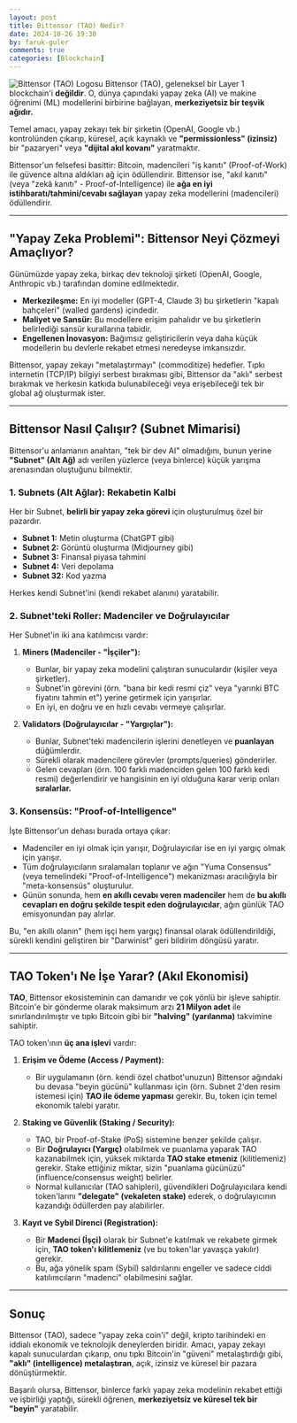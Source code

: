 ```yaml
---
layout: post
title: Bittensor (TAO) Nedir?
date: 2024-10-26 19:30
by: faruk-guler
comments: true
categories: [Blockchain]
---
```


![Bittensor (TAO) Logosu](https://farukguler.com/assets/post_images/bittensor-tao.webp) Bittensor (TAO), geleneksel bir Layer 1 blockchain'i **değildir**. O, dünya çapındaki yapay zeka (AI) ve makine öğrenimi (ML) modellerini birbirine bağlayan, **merkeziyetsiz bir teşvik ağıdır.**

Temel amacı, yapay zekayı tek bir şirketin (OpenAI, Google vb.) kontrolünden çıkarıp, küresel, açık kaynaklı ve **"permissionless" (izinsiz)** bir "pazaryeri" veya **"dijital akıl kovanı"** yaratmaktır.

Bittensor'un felsefesi basittir: Bitcoin, madencileri "iş kanıtı" (Proof-of-Work) ile güvence altına aldıkları ağ için ödüllendirir. Bittensor ise, "akıl kanıtı" (veya "zekâ kanıtı" - Proof-of-Intelligence) ile **ağa en iyi istihbaratı/tahmini/cevabı sağlayan** yapay zeka modellerini (madencileri) ödüllendirir.

---

## "Yapay Zeka Problemi": Bittensor Neyi Çözmeyi Amaçlıyor?

Günümüzde yapay zeka, birkaç dev teknoloji şirketi (OpenAI, Google, Anthropic vb.) tarafından domine edilmektedir.

* **Merkezileşme:** En iyi modeller (GPT-4, Claude 3) bu şirketlerin "kapalı bahçeleri" (walled gardens) içindedir.
* **Maliyet ve Sansür:** Bu modellere erişim pahalıdır ve bu şirketlerin belirlediği sansür kurallarına tabidir.
* **Engellenen İnovasyon:** Bağımsız geliştiricilerin veya daha küçük modellerin bu devlerle rekabet etmesi neredeyse imkansızdır.

Bittensor, yapay zekayı "metalaştırmayı" (commoditize) hedefler. Tıpkı internetin (TCP/IP) bilgiyi serbest bırakması gibi, Bittensor da "aklı" serbest bırakmak ve herkesin katkıda bulunabileceği veya erişebileceği tek bir global ağ oluşturmak ister.

---

## Bittensor Nasıl Çalışır? (Subnet Mimarisi)

Bittensor'u anlamanın anahtarı, "tek bir dev AI" olmadığını, bunun yerine **"Subnet" (Alt Ağ)** adı verilen yüzlerce (veya binlerce) küçük yarışma arenasından oluştuğunu bilmektir.

### 1. Subnets (Alt Ağlar): Rekabetin Kalbi

Her bir Subnet, **belirli bir yapay zeka görevi** için oluşturulmuş özel bir pazardır.

* **Subnet 1:** Metin oluşturma (ChatGPT gibi)
* **Subnet 2:** Görüntü oluşturma (Midjourney gibi)
* **Subnet 3:** Finansal piyasa tahmini
* **Subnet 4:** Veri depolama
* **Subnet 32:** Kod yazma

Herkes kendi Subnet'ini (kendi rekabet alanını) yaratabilir.

### 2. Subnet'teki Roller: Madenciler ve Doğrulayıcılar

Her Subnet'in iki ana katılımcısı vardır:

1.  **Miners (Madenciler - "İşçiler"):**
    * Bunlar, bir yapay zeka modelini çalıştıran sunuculardır (kişiler veya şirketler).
    * Subnet'in görevini (örn. "bana bir kedi resmi çiz" veya "yarınki BTC fiyatını tahmin et") yerine getirmek için yarışırlar.
    * En iyi, en doğru ve en hızlı cevabı vermeye çalışırlar.

2.  **Validators (Doğrulayıcılar - "Yargıçlar"):**
    * Bunlar, Subnet'teki madencilerin işlerini denetleyen ve **puanlayan** düğümlerdir.
    * Sürekli olarak madencilere görevler (prompts/queries) gönderirler.
    * Gelen cevapları (örn. 100 farklı madenciden gelen 100 farklı kedi resmi) değerlendirir ve hangisinin en iyi olduğuna karar verip onları **sıralarlar.**

### 3. Konsensüs: "Proof-of-Intelligence"

İşte Bittensor'un dehası burada ortaya çıkar:

* Madenciler en iyi olmak için yarışır, Doğrulayıcılar ise en iyi yargıç olmak için yarışır.
* Tüm doğrulayıcıların sıralamaları toplanır ve ağın "Yuma Consensus" (veya temelindeki "Proof-of-Intelligence") mekanizması aracılığıyla bir "meta-konsensüs" oluşturulur.
* Günün sonunda, hem **en akıllı cevabı veren madenciler** hem de **bu akıllı cevapları en doğru şekilde tespit eden doğrulayıcılar**, ağın günlük TAO emisyonundan pay alırlar.

Bu, "en akıllı olanın" (hem işçi hem yargıç) finansal olarak ödüllendirildiği, sürekli kendini geliştiren bir "Darwinist" geri bildirim döngüsü yaratır.

---

## TAO Token'ı Ne İşe Yarar? (Akıl Ekonomisi)

**TAO**, Bittensor ekosisteminin can damarıdır ve çok yönlü bir işleve sahiptir. Bitcoin'e bir gönderme olarak maksimum arzı **21 Milyon adet** ile sınırlandırılmıştır ve tıpkı Bitcoin gibi bir **"halving" (yarılanma)** takvimine sahiptir.

TAO token'ının **üç ana işlevi** vardır:

1.  **Erişim ve Ödeme (Access / Payment):**
    * Bir uygulamanın (örn. kendi özel chatbot'unuzun) Bittensor ağındaki bu devasa "beyin gücünü" kullanması için (örn. Subnet 2'den resim istemesi için) **TAO ile ödeme yapması** gerekir. Bu, token için temel ekonomik talebi yaratır.

2.  **Staking ve Güvenlik (Staking / Security):**
    * TAO, bir Proof-of-Stake (PoS) sistemine benzer şekilde çalışır.
    * Bir **Doğrulayıcı (Yargıç)** olabilmek ve puanlama yaparak TAO kazanabilmek için, yüksek miktarda **TAO stake etmeniz** (kilitlemeniz) gerekir. Stake ettiğiniz miktar, sizin "puanlama gücünüzü" (influence/consensus weight) belirler.
    * Normal kullanıcılar (TAO sahipleri), güvendikleri Doğrulayıcılara kendi token'larını **"delegate" (vekaleten stake)** ederek, o doğrulayıcının kazandığı ödüllerden pay alabilirler.

3.  **Kayıt ve Sybil Direnci (Registration):**
    * Bir **Madenci (İşçi)** olarak bir Subnet'e katılmak ve rekabete girmek için, **TAO token'ı kilitlemeniz** (ve bu token'lar yavaşça yakılır) gerekir.
    * Bu, ağa yönelik spam (Sybil) saldırılarını engeller ve sadece ciddi katılımcıların "madenci" olabilmesini sağlar.

---

## Sonuç

Bittensor (TAO), sadece "yapay zeka coin'i" değil, kripto tarihindeki en iddialı ekonomik ve teknolojik deneylerden biridir. Amacı, yapay zekayı kapalı sunuculardan çıkarıp, onu tıpkı Bitcoin'in "güveni" metalaştırdığı gibi, **"aklı" (intelligence) metalaştıran**, açık, izinsiz ve küresel bir pazara dönüştürmektir.

Başarılı olursa, Bittensor, binlerce farklı yapay zeka modelinin rekabet ettiği ve işbirliği yaptığı, sürekli öğrenen, **merkeziyetsiz ve küresel tek bir "beyin"** yaratabilir.